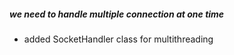 ##### we need to handle multiple connection at one time

- added SocketHandler class for multithreading